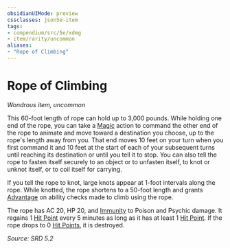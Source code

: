 ```yaml
---
obsidianUIMode: preview
cssclasses: json5e-item
tags:
- compendium/src/5e/xdmg
- item/rarity/uncommon
aliases: 
- "Rope of Climbing"
---
```

# Rope of Climbing
*Wondrous item, uncommon*  


This 60-foot length of rope can hold up to 3,000 pounds. While holding one end of the rope, you can take a [Magic](actions.md#Magic) action to command the other end of the rope to animate and move toward a destination you choose, up to the rope's length away from you. That end moves 10 feet on your turn when you first command it and 10 feet at the start of each of your subsequent turns until reaching its destination or until you tell it to stop. You can also tell the rope to fasten itself securely to an object or to unfasten itself, to knot or unknot itself, or to coil itself for carrying.

If you tell the rope to knot, large knots appear at 1-foot intervals along the rope. While knotted, the rope shortens to a 50-foot length and grants [Advantage](advantage-xphb.md) on ability checks made to climb using the rope.

The rope has AC 20, HP 20, and [Immunity](immunity-xphb.md) to Poison and Psychic damage. It regains 1 [Hit Point](hit-points-xphb.md) every 5 minutes as long as it has at least 1 [Hit Point](hit-points-xphb.md). If the rope drops to 0 [Hit Points](hit-points-xphb.md), it is destroyed.

*Source: SRD 5.2*